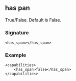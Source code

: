 ## has pan

True/False. Default is False.


### Signature

`<has_span></has_span>`


### Example

```
<capabilities>
    <has_span>false</has_span>
</capabilities>
```
